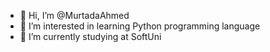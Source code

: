 - 👋 Hi, I’m @MurtadaAhmed
- 👀 I’m interested in learning Python programming language
- 🌱 I’m currently studying at SoftUni

<!---
MurtadaAhmed/MurtadaAhmed is a ✨ special ✨ repository because its `README.md` (this file) appears on your GitHub profile.
You can click the Preview link to take a look at your changes.
--->
